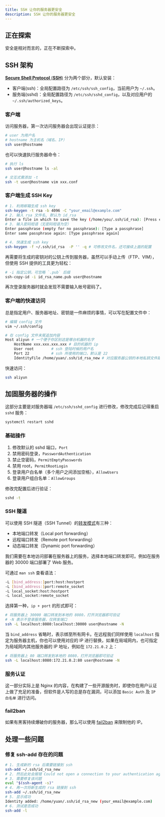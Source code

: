 ```yaml
---
title: SSH 让你的服务器更安全
description: SSH 让你的服务器更安全
---
```


## 正在探索

安全是相对而言的，正在不断探索中。



## SSH 架构

[**Secure Shell Protocol** (**SSH**)](https://en.wikipedia.org/wiki/Secure_Shell_Protocol) 分为两个部分，默认安装：

+ 客户端(ssh)：全局配置路径为 `/etc/ssh/ssh_config`，当前用户为 `~/.ssh`。
+ 服务端(sshd)：全局配置路径为 `/etc/ssh/sshd_config`，以及对应用户的 `~/.ssh/authorized_keys`。

### 客户端

访问服务器，第一次访问服务器会出现认证提示：

```bash
# user 为用户名
# hostname 为主机名（域名、IP）
ssh user@hostname
```

也可以快速执行服务器命令：

```bash
# 执行 ls
ssh user@hostname ls -al

# 交互式需添加 -t
ssh -t user@hostname vim xxx.conf
```

### 客户端生成 SSH Key

```bash
# 1. 利用邮箱生成 ssh key
ssh-keygen -t rsa -b 4096 -C "your_email@example.com"
# 2. 输入 rsa 文件名, 默认为 id_rsa
Enter a file in which to save the key (/home/you/.ssh/id_rsa): [Press enter] # id_rsa_new
# 3. 输入密码短语（无密码短语为空）
Enter passphrase (empty for no passphrase): [Type a passphrase]
Enter same passphrase again: [Type passphrase again]

# 4. 快速生成 ssh key
ssh-keygen -f ~/.ssh/id_rsa  -P '' -q # 可修改文件名，还可接续上面的配置
```

再需要将生成的密钥对的公钥上传到服务器，虽然可以手动上传（FTP、VIM），但使用 SSH 提供的工具更为轻松：

```bash
# -i 指定公钥，可忽略 `.pub` 后缀
ssh-copy-id -i id_rsa_name.pub user@hostname
```

再次登录服务器时就会发现不需要输入帐号密码了。

### 客户端的快速访问

总是指定用户、服务器地址、密钥是一件麻烦的事情，可以写在配置文件中：

```bash
# 编辑 config 文件
vim ~/.ssh/config

# 在 config 文件末尾追加内容
Host aliyun # 一个便于你区别这是哪台机器的名字
    HostName xxx.xxx.xxx.xxx # 目的机器的 ip
    User root        # ssh 登陆时候的用户名
    Port 22          # ssh 所使用的端口，默认是 22
    IdentityFile /home/yuan/.ssh/id_rsa_new # 对应服务器公钥的本地私钥文件路径
```

快速访问：

```bash
ssh aliyun
```



## 加固服务器的操作

这部分主要是对服务器端 `/etc/ssh/sshd_config` 进行修改，修改完成后记得重启 `sshd` 服务：

```bash
systemctl restart sshd
```

### 基础操作

1. 修改默认的 sshd 端口，`Port`
2. 禁用密码登录，`PasswordAuthentication`
3. 禁止空密码，`PermitEmptyPasswords`
4. 禁用 root，`PermitRootLogin`
5. 登录用户白名单（多个用户之间添加空格），`AllowUsers`
6. 登录用户组白名单：`AllowGroups`

修改完配置后进行验证：

```bash
sshd -t
```

### SSH 隧道

可以使用 SSH 隧道（SSH Tunnel）的[转发模式](https://en.wikipedia.org/wiki/Port_forwarding)有三种：

+ 本地端口转发（Local port forwarding）
+ 远程端口转发（Remote port forwarding）
+ 动态端口转发（Dynamic port forwarding）

我们需要在本地访问部署在服务器上的服务，选择本地端口转发即可。例如在服务器的 30000 端口部署了 Web 服务。

可通过 `man ssh` 查看语法：

```bash
-L [bind_address:]port:host:hostport
-L [bind_address:]port:remote_socket
-L local_socket:host:hostport
-L local_socket:remote_socket
```

选择第一种，`ip + port` 的形式即可：

```bash
# 将服务器上 30000 端口转发到本地的 8080，打开浏览器即可验证
# -N 表示不登录服务器，仅转发端口
ssh -L localhost:8080:localhost:30000 user@hostname -N
```

当 `bind_address` 省略时，表示绑至所有网卡。在远程我们同样使用 `localhost` 指定为服务器主机，你也可以使用对应的 IP 进行替换，如果在局域网内，也可指定为局域网内其他服务器的 IP 地址，例如在 `172.21.0.2` 上：

```bash
# 将服务器上 80 端口转发到本地的 8080，打开浏览器即可验证
ssh -L localhost:8080:172.21.0.2:80 user@hostname -N
```

### 服务认证

这一部分实际上是 Nginx 的内容，在构建了一些开源服务时，即使你在用户认证上做了充足的准备，但软件是人写的总是存在漏洞，可以添加 `Basic Auth` 及 `IP 白名单` 进行访问。

### fail2ban

如果有黑客持续爆破你的服务器，那么可以使用 [fail2ban](/os/linux/fail2ban.html) 来限制他的 IP。



## 处理一些问题

### 修复 ssh-add 存在的问题

```bash
# 1. 生成新的 rsa 后需要链接到 ssh
ssh-add ~/.ssh/id_rsa_new
# 2. 然后此处会报错 Could not open a connection to your authentication agent.
# 3. 需要修复该问题
eval "$(ssh-agent -s)"
# 4. 再一次将新生成的 rsa 链接到 ssh
ssh-add ~/.ssh/id_rsa_new
# 5. 显示成功 
Identity added: /home/yuan/.ssh/id_rsa_new (your_email@example.com)
# 6. 测试是否成功
ssh-add -l
```

